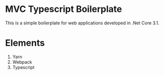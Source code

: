 # MVC Typescript Boilerplate

This is a simple boilerplate for web applications developed in .Net Core 3.1.

# Elements

1. Yarn
2. Webpack
3. Typescript
